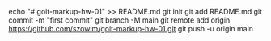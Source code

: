 echo "# goit-markup-hw-01" >> README.md
git init
git add README.md
git commit -m "first commit"
git branch -M main
git remote add origin https://github.com/szowim/goit-markup-hw-01.git
git push -u origin main
